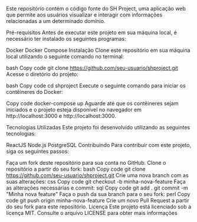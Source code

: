 Este repositório contém o código fonte do SH Project, uma aplicação web que permite aos usuários visualizar e interagir com informações relacionadas a um determinado domínio.

Pré-requisitos
Antes de executar este projeto em sua máquina local, é necessário ter instalado os seguintes programas:

Docker
Docker Compose
Instalação
Clone este repositório em sua máquina local utilizando o seguinte comando no terminal:

bash
Copy code
git clone https://github.com/seu-usuario/shproject.git
Acesse o diretório do projeto:

bash
Copy code
cd shproject
Execute o seguinte comando para iniciar os contêineres do Docker:

Copy code
docker-compose up
Aguarde até que os contêineres sejam iniciados e o projeto esteja disponível no navegador em http://localhost:3000 e http://localhost:3000.

Tecnologias Utilizadas
Este projeto foi desenvolvido utilizando as seguintes tecnologias:

ReactJS
Node.js
PostgreSQL
Contribuindo
Para contribuir com este projeto, siga os seguintes passos:

Faça um fork deste repositório para sua conta no GitHub.
Clone o repositório a partir do seu fork:
bash
Copy code
git clone https://github.com/seu-usuario/shproject.git 
Crie uma nova branch com as suas alterações:
css
Copy code
git checkout -b minha-nova-feature
Faça as alterações necessárias e commit:
sql
Copy code
git add .
git commit -m "Minha nova feature"
Faça o push da sua branch para o seu fork:
perl
Copy code
git push origin minha-nova-feature
Crie um novo Pull Request a partir do seu fork para este repositório.
Licença
Este projeto está licenciado sob a licença MIT. Consulte o arquivo LICENSE para obter mais informações
